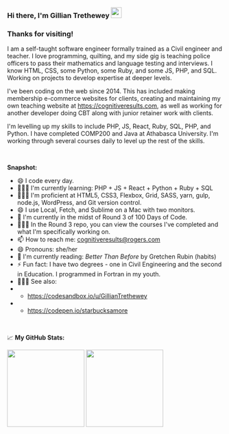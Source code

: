 ### Hi there, I'm Gillian Trethewey</a> <img src="https://media.giphy.com/media/hvRJCLFzcasrR4ia7z/giphy.gif" width="25px">



### Thanks for visiting! &nbsp; 

I am a self-taught software engineer formally trained as a Civil engineer and teacher. I love programming, quilting, and my side gig is teaching police officers to pass their mathematics and language testing and interviews. I know HTML, CSS, some Python, some Ruby, and some JS, PHP, and SQL. Working on projects to develop expertise at deeper levels.

I've been coding on the web since 2014.  This has included making membership e-commerce websites for clients, creating and maintaining my own teaching website at https://cognitiveresults.com, as well as working for another developer doing CBT along with junior retainer work with clients. 

I'm levelling up my skills to include PHP, JS, React, Ruby, SQL, PHP, and Python. I have completed COMP200 and Java at Athabasca University. I'm working through several courses daily to level up the rest of the skills. 
  
<br>

**Snapshot:**
- 😄 I code every day.
- 👨🏻‍💻 I'm currently learning: PHP + JS + React + Python + Ruby + SQL 
- 👨🏻‍💻 I'm proficient at HTML5, CSS3, Flexbox, Grid, SASS, yarn, gulp, node.js, WordPress, and Git version control. 
- 😄 I use Local, Fetch, and Sublime on a Mac with two monitors.
- 🔭 I'm currently in the midst of Round 3 of 100 Days of Code.
- 👨🏻‍💻 In the Round 3 repo, you can view the courses I've completed and what I'm specifically working on.
- 📫 How to reach me: cognitiveresults@rogers.com
- 😄 Pronouns: she/her
- :book: I'm currently reading: _Better Than Before_ by Gretchen Rubin (habits)
- ⚡ Fun fact: I have two degrees - one in Civil Engineering and the second in Education. I programmed in Fortran in my youth.
- 👨🏻‍💻 See also: 
- - https://codesandbox.io/u/GillianTrethewey
- - https://codepen.io/starbucksamore
<br>

📈 **My GitHub Stats:**

<p>
  <img height="180em" src="https://github-readme-stats.vercel.app/api?username=GillianTrethewey&show_icons=true&hide_border=true&&count_private=true&include_all_commits=true" />
  <img height="180em" src="https://github-readme-stats.vercel.app/api/top-langs/?username=GillianTrethewey&exclude_repo=KNN-Image-Classification&show_icons=true&hide_border=true&layout=compact&langs_count=8"/>
</p>

